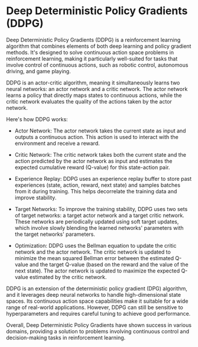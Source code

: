 # Deep Deterministic Policy Gradients (DDPG)

Deep Deterministic Policy Gradients (DDPG) is a reinforcement learning algorithm that combines elements of both deep learning and policy gradient methods. It's designed to solve continuous action space problems in reinforcement learning, making it particularly well-suited for tasks that involve control of continuous actions, such as robotic control, autonomous driving, and game playing.

DDPG is an actor-critic algorithm, meaning it simultaneously learns two neural networks: an actor network and a critic network. The actor network learns a policy that directly maps states to continuous actions, while the critic network evaluates the quality of the actions taken by the actor network.

Here's how DDPG works:

* Actor Network: The actor network takes the current state as input and outputs a continuous action. This action is used to interact with the environment and receive a reward.

* Critic Network: The critic network takes both the current state and the action predicted by the actor network as input and estimates the expected cumulative reward (Q-value) for this state-action pair.

* Experience Replay: DDPG uses an experience replay buffer to store past experiences (state, action, reward, next state) and samples batches from it during training. This helps decorrelate the training data and improve stability.

* Target Networks: To improve the training stability, DDPG uses two sets of target networks: a target actor network and a target critic network. These networks are periodically updated using soft target updates, which involve slowly blending the learned networks' parameters with the target networks' parameters.

* Optimization: DDPG uses the Bellman equation to update the critic network and the actor network. The critic network is updated to minimize the mean squared Bellman error between the estimated Q-value and the target Q-value (based on the reward and the value of the next state). The actor network is updated to maximize the expected Q-value estimated by the critic network.

DDPG is an extension of the deterministic policy gradient (DPG) algorithm, and it leverages deep neural networks to handle high-dimensional state spaces. Its continuous action space capabilities make it suitable for a wide range of real-world applications. However, DDPG can still be sensitive to hyperparameters and requires careful tuning to achieve good performance.

Overall, Deep Deterministic Policy Gradients have shown success in various domains, providing a solution to problems involving continuous control and decision-making tasks in reinforcement learning.